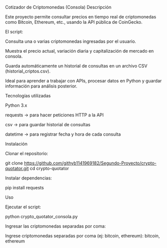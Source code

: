 
 Cotizador de Criptomonedas (Consola)
 Descripción

Este proyecto permite consultar precios en tiempo real de criptomonedas como Bitcoin, Ethereum, etc., usando la API pública de CoinGecko.

El script:

Consulta una o varias criptomonedas ingresadas por el usuario.

Muestra el precio actual, variación diaria y capitalización de mercado en consola.

Guarda automáticamente un historial de consultas en un archivo CSV (historial_criptos.csv).

Ideal para aprender a trabajar con APIs, procesar datos en Python y guardar información para análisis posterior.

 Tecnologías utilizadas

Python 3.x

requests → para hacer peticiones HTTP a la API

csv → para guardar historial de consultas

datetime → para registrar fecha y hora de cada consulta

 Instalación

Clonar el repositorio:

git clone https://github.com/githyb1141969182/Segundo-Proyecto/crypto-quotator.git
cd crypto-quotator


Instalar dependencias:

pip install requests

Uso

Ejecutar el script:

python crypto_quotator_consola.py


Ingresar las criptomonedas separadas por coma:

Ingrese criptomonedas separadas por coma (ej: bitcoin, ethereum): bitcoin, ethereum
